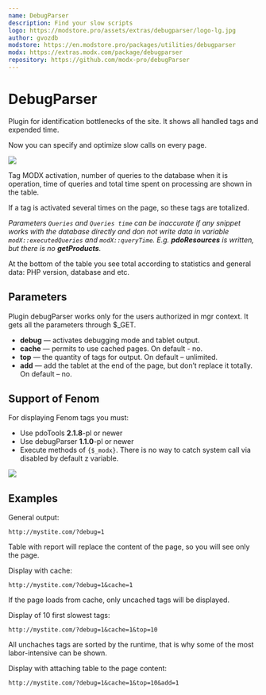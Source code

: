```yaml
---
name: DebugParser
description: Find your slow scripts
logo: https://modstore.pro/assets/extras/debugparser/logo-lg.jpg
author: gvozdb
modstore: https://en.modstore.pro/packages/utilities/debugparser
modx: https://extras.modx.com/package/debugparser
repository: https://github.com/modx-pro/debugParser
---
```

# DebugParser

Plugin for identification bottlenecks of the site. It shows all handled tags and expended time.

Now you can specify and optimize slow calls on every page.

[![](https://file.modx.pro/files/1/a/c/1acbdf642c641a641ad6a646576fe4b3s.jpg)](https://file.modx.pro/files/1/a/c/1acbdf642c641a641ad6a646576fe4b3.png)

Tag MODX activation, number of queries to the database when it is operation, time of queries and total time spent on processing are shown in the table.

If a tag is activated several times on the page, so these tags are totalized.

*Parameters `Queries` and `Queries time` can be inaccurate if any snippet works with the database directly and don not write data in variable `modX::executedQueries` and `modX::queryTime`. E.g. **pdoResources** is written, but there is no **getProducts**.*

At the bottom of the table you see total according to statistics and general data: PHP version, database and etc.

## Parameters

Plugin debugParser works only for the users authorized in mgr context. It gets all the parameters through $_GET.

- **debug** — activates debugging mode and tablet output.
- **cache** — permits to use cached pages. On default - no.
- **top** — the quantity of tags for output. On default – unlimited.
- **add** — add the tablet at the end of the page, but don’t replace it totally. On default – no.

## Support of Fenom

For displaying Fenom tags you must:

- Use pdoTools **2.1.8**-pl or newer
- Use debugParser **1.1.0**-pl or newer
- Execute methods of `{$_modx}`. There is no way to catch system call via disabled by default z variable.

[![](https://file.modx.pro/files/f/f/2/ff2a021a63bfda91d10dab7a5cc84be6s.jpg)](https://file.modx.pro/files/f/f/2/ff2a021a63bfda91d10dab7a5cc84be6.png)

## Examples

General output:

```
http://mystite.com/?debug=1
```

Table with report will replace the content of the page, so you will see only the page.

Display with cache:

```
http://mystite.com/?debug=1&cache=1
```

If the page loads from cache, only uncached tags will be displayed.

Display of 10 first slowest tags:

```
http://mystite.com/?debug=1&cache=1&top=10
```

All unchaches tags are sorted by the runtime, that is why some of the most labor-intensive can be shown.

Display with attaching table to the page content:

```
http://mystite.com/?debug=1&cache=1&top=10&add=1
```
